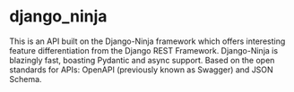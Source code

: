 # django_ninja
This is an API built on the Django-Ninja framework which offers interesting feature differentiation from the Django REST Framework. Django-Ninja is blazingly fast, boasting Pydantic and async support.
Based on the open standards for APIs: OpenAPI (previously known as Swagger) and JSON Schema.
